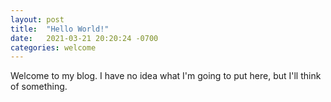 ```yaml
---
layout: post
title:  "Hello World!"
date:   2021-03-21 20:20:24 -0700
categories: welcome
---
```

Welcome to my blog. I have no idea what I'm going to put here, but I'll think of something. 
